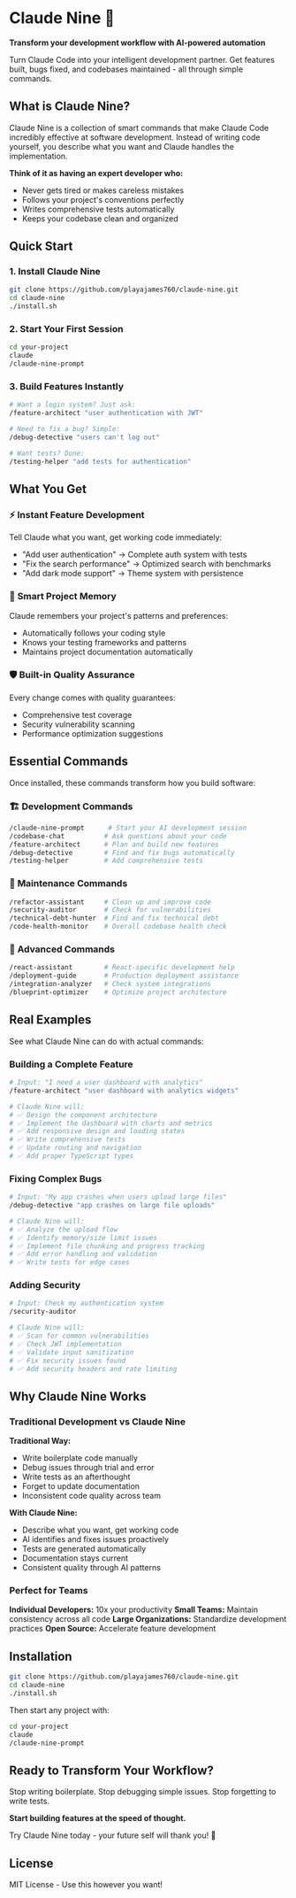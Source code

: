 # Claude Nine 🚀

**Transform your development workflow with AI-powered automation**

Turn Claude Code into your intelligent development partner. Get features built, bugs fixed, and codebases maintained - all through simple commands.

## What is Claude Nine?

Claude Nine is a collection of smart commands that make Claude Code incredibly effective at software development. Instead of writing code yourself, you describe what you want and Claude handles the implementation.

**Think of it as having an expert developer who:**
- Never gets tired or makes careless mistakes
- Follows your project's conventions perfectly
- Writes comprehensive tests automatically
- Keeps your codebase clean and organized

## Quick Start

### 1. Install Claude Nine
```bash
git clone https://github.com/playajames760/claude-nine.git
cd claude-nine
./install.sh
```

### 2. Start Your First Session
```bash
cd your-project
claude
/claude-nine-prompt
```

### 3. Build Features Instantly
```bash
# Want a login system? Just ask:
/feature-architect "user authentication with JWT"

# Need to fix a bug? Simple:
/debug-detective "users can't log out"

# Want tests? Done:
/testing-helper "add tests for authentication"
```

## What You Get

### ⚡ **Instant Feature Development**
Tell Claude what you want, get working code immediately:
- "Add user authentication" → Complete auth system with tests
- "Fix the search performance" → Optimized search with benchmarks  
- "Add dark mode support" → Theme system with persistence

### 🧠 **Smart Project Memory**
Claude remembers your project's patterns and preferences:
- Automatically follows your coding style
- Knows your testing frameworks and patterns
- Maintains project documentation automatically

### 🛡️ **Built-in Quality Assurance**
Every change comes with quality guarantees:
- Comprehensive test coverage
- Security vulnerability scanning
- Performance optimization suggestions

## Essential Commands

Once installed, these commands transform how you build software:

### 🏗️ **Development Commands**
```bash
/claude-nine-prompt      # Start your AI development session
/codebase-chat          # Ask questions about your code
/feature-architect      # Plan and build new features
/debug-detective        # Find and fix bugs automatically
/testing-helper         # Add comprehensive tests
```

### 🔧 **Maintenance Commands**  
```bash
/refactor-assistant     # Clean up and improve code
/security-auditor       # Check for vulnerabilities
/technical-debt-hunter  # Find and fix technical debt
/code-health-monitor    # Overall codebase health check
```

### 🚀 **Advanced Commands**
```bash
/react-assistant        # React-specific development help
/deployment-guide       # Production deployment assistance
/integration-analyzer   # Check system integrations
/blueprint-optimizer    # Optimize project architecture
```

## Real Examples

See what Claude Nine can do with actual commands:

### Building a Complete Feature
```bash
# Input: "I need a user dashboard with analytics"
/feature-architect "user dashboard with analytics widgets"

# Claude Nine will:
# ✅ Design the component architecture
# ✅ Implement the dashboard with charts and metrics
# ✅ Add responsive design and loading states
# ✅ Write comprehensive tests
# ✅ Update routing and navigation
# ✅ Add proper TypeScript types
```

### Fixing Complex Bugs
```bash
# Input: "My app crashes when users upload large files"
/debug-detective "app crashes on large file uploads"

# Claude Nine will:
# ✅ Analyze the upload flow
# ✅ Identify memory/size limit issues
# ✅ Implement file chunking and progress tracking
# ✅ Add error handling and validation
# ✅ Write tests for edge cases
```

### Adding Security
```bash
# Input: Check my authentication system
/security-auditor

# Claude Nine will:
# ✅ Scan for common vulnerabilities
# ✅ Check JWT implementation
# ✅ Validate input sanitization
# ✅ Fix security issues found
# ✅ Add security headers and rate limiting
```

## Why Claude Nine Works

### Traditional Development vs Claude Nine

**Traditional Way:**
- Write boilerplate code manually
- Debug issues through trial and error  
- Write tests as an afterthought
- Forget to update documentation
- Inconsistent code quality across team

**With Claude Nine:**
- Describe what you want, get working code
- AI identifies and fixes issues proactively
- Tests are generated automatically
- Documentation stays current
- Consistent quality through AI patterns

### Perfect for Teams

**Individual Developers:** 10x your productivity
**Small Teams:** Maintain consistency across all code
**Large Organizations:** Standardize development practices
**Open Source:** Accelerate feature development

## Installation

```bash
git clone https://github.com/playajames760/claude-nine.git
cd claude-nine
./install.sh
```

Then start any project with:
```bash
cd your-project
claude
/claude-nine-prompt
```

## Ready to Transform Your Workflow?

Stop writing boilerplate. Stop debugging simple issues. Stop forgetting to write tests.

**Start building features at the speed of thought.**

Try Claude Nine today - your future self will thank you! 🚀

## License

MIT License - Use this however you want!